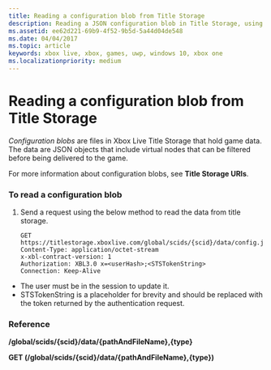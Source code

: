 ```yaml
---
title: Reading a configuration blob from Title Storage
description: Reading a JSON configuration blob in Title Storage, using GET.
ms.assetid: ee62d221-69b9-4f52-9b5d-5a44d04de548
ms.date: 04/04/2017
ms.topic: article
keywords: xbox live, xbox, games, uwp, windows 10, xbox one
ms.localizationpriority: medium
---
```


# Reading a configuration blob from Title Storage

*Configuration blobs* are files in Xbox Live Title Storage that hold game data.
The data are JSON objects that include virtual nodes that can be filtered before being delivered to the game.

For more information about configuration blobs, see **Title Storage URIs**.


### To read a configuration blob

1.  Send a request using the below method to read the data from title storage.

        GET https://titlestorage.xboxlive.com/global/scids/{scid}/data/config.json,config              
        Content-Type: application/octet-stream
        x-xbl-contract-version: 1
        Authorization: XBL3.0 x=<userHash>;<STSTokenString>
        Connection: Keep-Alive

-   The user must be in the session to update it.
-   STSTokenString is a placeholder for brevity and should be replaced with the token returned by the authentication request.


### Reference

**/global/scids/{scid}/data/{pathAndFileName},{type}**

**GET (/global/scids/{scid}/data/{pathAndFileName},{type})**
